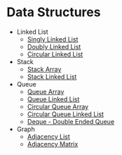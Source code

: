 # Data Structures

- Linked List
  - [Singly Linked List](./linked-list/)
  - [Doubly Linked List](./doubly-linked-list/)
  - [Circular Linked List](./circular-linked-list/)
- Stack
  - [Stack Array](./stack-array/)
  - [Stack Linked List](./stack-linked-list/)
- Queue
  - [Queue Array](./queue-array/)
  - [Queue Linked List](./queue-linked-list/)
  - [Circular Queue Array](./circular-queue-array/)
  - [Circular Queue Linked List](./circular-queue-linked-list/)
  - [Deque - Double Ended Queue](./double-ended-queue/)
- Graph
  - [Adjacency List](./adjacency-list/)
  - [Adjacency Matrix](./adjacency-matrix/)